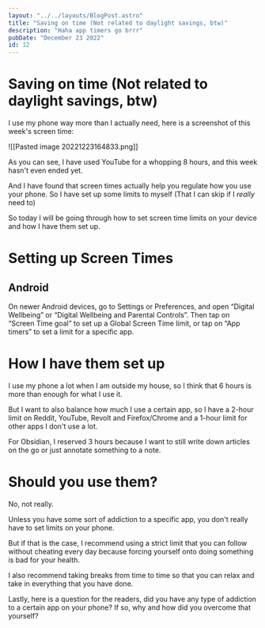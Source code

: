 ```yaml
---
layout: "../../layouts/BlogPost.astro"
title: "Saving on time (Not related to daylight savings, btw)"
description: "Haha app timers go brrr"
pubDate: "December 23 2022"
id: 12
---
```


# Saving on time (Not related to daylight savings, btw)

I use my phone way more than I actually need, here is a screenshot of this week's screen time:

![[Pasted image 20221223164833.png]]

As you can see, I have used YouTube for a whopping 8 hours, and this week hasn't even ended yet.

And I have found that screen times actually help you regulate how you use your phone. So I have set up some limits to myself (That I can skip if I *really* need to)

So today I will be going through how to set screen time limits on your device and how I have them set up.

# Setting up Screen Times
## Android

On newer Android devices, go to Settings or Preferences, and open “Digital Wellbeing” or “Digital Wellbeing and Parental Controls”. Then tap on “Screen Time goal” to set up a Global Screen Time limit, or tap on “App timers” to set a limit for a specific app.


# How I have them set up

I use my phone a lot when I am outside my house, so I think that 6 hours is more than enough for what I use it.

But I want to also balance how much I use a certain app, so I have a 2-hour limit on Reddit, YouTube, Revolt and Firefox/Chrome and a 1-hour limit for other apps I don't use a lot.

For Obsidian, I reserved 3 hours because I want to still write down articles on the go or just annotate something to a note.

# Should you use them?

No, not really. 

Unless you have some sort of addiction to a specific app, you don't really have to set limits on your phone.

But if that is the case, I recommend using a strict limit that you can follow without cheating every day because forcing yourself onto doing something is bad for your health.

I also recommend taking breaks from time to time so that you can relax and take in everything that you have done.

Lastly, here is a question for the readers, did you have any type of addiction to a certain app on your phone? If so, why and how did you overcome that yourself?